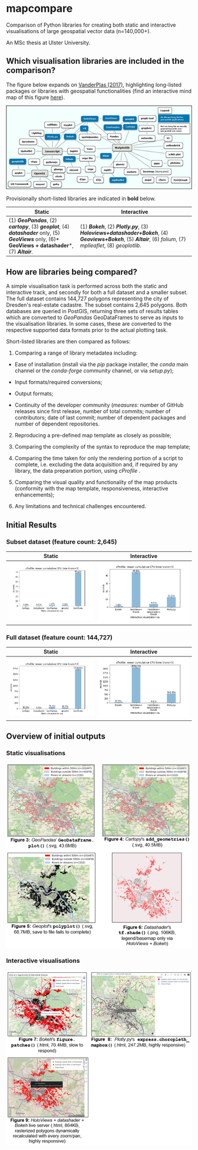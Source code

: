 
# mapcompare

  

Comparison of Python libraries for creating both static and interactive visualisations of large geospatial vector data (n=140,000+).

  

An MSc thesis at Ulster University.

  

## Which visualisation libraries are included in the comparison?

  

The figure below expands on [VanderPlas (2017)]( https://www.youtube.com/watch?v=FytuB8nFHPQ), highlighting long-listed packages or libraries with geospatial functionalities (find an interactive mind map of this figure [here]( https://www.mindomo.com/mindmap/d932a80b26bc4cc59d0729ccb6a01a2b)).

 

![The Python visualisation landscape](python_viz_landscape.png)

  

Provisionally short-listed libraries are indicated in **bold** below.

  
| **Static** | **Interactive** |
|--|--|
| (1) ***GeoPandas***, (2) ***cartopy***, (3) ***geoplot***, (4) ***datashader*** only, (5) ***GeoViews*** only, (6)* **GeoViews + datashader***, (7) ***Altair***. | (1) ***Bokeh***, (2) ***Plotly.py***, (3) ***Holoviews+datashader+Bokeh***, (4) ***Geoviews+Bokeh***, (5) ***Altair***, (6) *folium*, (7) *mplleaflet*, (8) *geoplotlib*. |



## How are libraries being compared?

  

A simple visualisation task is performed across both the static and interactive track, and secondly for both a full dataset and a smaller subset. The full dataset contains 144,727 polygons representing the city of Dresden's real-estate cadastre. The subset contains 2,645 polygons. Both databases are queried in PostGIS, returning three sets of results tables which are converted to *GeoPandas* GeoDataFrames to serve as inputs to the visualisation libraries. In some cases, these are converted to the respective supported data formats prior to the actual plotting task.

  

Short-listed libraries are then compared as follows:

  

1. Comparing a range of library metadatea including:

  

* Ease of installation (install via the _pip_ package installer, the _conda_ main channel or the _conda-forge_ community channel, or via _setup.py_);

  

* Input formats/required conversions;

  

* Output formats;

  

* Continuity of the developer community (_measures_: number of GitHub releases since first release, number of total commits; number of contributors; date of last commit; number of dependent packages and number of dependent repositories.

  

2. Reproducing a pre-defined map template as closely as possible;

  

3. Comparing the complexity of the syntax to reproduce the map template;

  

4. Comparing the time taken for only the rendering portion of a script to complete, i.e. excluding the data acquisition and, if required by any library, the data preparation portion, using *cProfile* .

  

7. Comparing the visual quality and functionality of the map products (conformity with the map template, responsiveness, interactive enhancements);

  

8. Any limitations and technical challenges encountered.

  

## Initial Results

### Subset dataset (feature count: 2,645)
  
|  **Static**  | **Interactive**  |
|--|--|
| ![cProfile comparison - static](comp_static_subset.png) |  ![cProfile comparison - interactive](comp_interactive_subset.png)  |


###  Full dataset (feature count: 144,727)

 
| **Static** | **Interactive** |
|--|--|
| ![cProfile comparison - static](comp_static_full.png)  |  ![cProfile comparison - interactive](comp_interactive_full.png) |
  

## Overview of initial outputs

 

### Static visualisations



![Overview of outputs - static](sample_outputs_static.png)

  
### Interactive visualisations
  

![Overview of outputs - interactive](sample_outputs_interactive.png)
